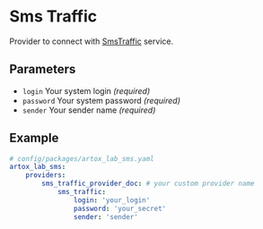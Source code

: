 # Sms Traffic

Provider to connect with [SmsTraffic](https://www.smstraffic.ru/) service.

## Parameters

 * `login` Your system login *(required)*
 * `password` Your system password *(required)*
 * `sender` Your sender name *(required)*

## Example

``` yaml
# config/packages/artox_lab_sms.yaml
artox_lab_sms:
    providers:
        sms_traffic_provider_doc: # your custom provider name
            sms_traffic:
                login: 'your_login'
                password: 'your_secret'
                sender: 'sender'
```
